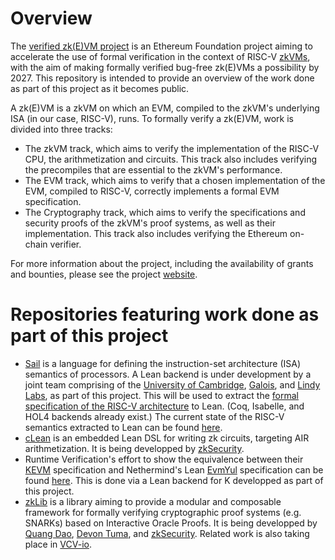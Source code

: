 # Overview
The [verified zk(E)VM project](https://verified-zkevm.org/) is an Ethereum Foundation project aiming to accelerate the use of formal verification in the context of RISC-V [zkVMs](https://github.com/rkdud007/awesome-zkvm), with the aim of making formally verified bug-free zk(E)VMs a possibility by 2027. This repository is intended to provide an overview of the work done as part of this project as it becomes public.

A zk(E)VM is a zkVM on which an EVM, compiled to the zkVM's underlying ISA (in our case, RISC-V), runs. To formally verify a zk(E)VM, work is divided into three tracks:
- The zkVM track, which aims to verify the implementation of the RISC-V CPU, the arithmetization and circuits. This track also includes verifying the precompiles that are essential to the zkVM's performance.
- The EVM track, which aims to verify that a chosen implementation of the EVM, compiled to RISC-V, correctly implements a formal EVM specification.
- The Cryptography track, which aims to verify the specifications and security proofs of the zkVM's proof systems, as well as their implementation. This track also includes verifying the Ethereum on-chain verifier.

For more information about the project, including the availability of grants and bounties, please see the project [website](https://verified-zkevm.org/).

# Repositories featuring work done as part of this project
- [Sail](https://github.com/rems-project/sail) is a language for defining the instruction-set architecture (ISA) semantics of processors. A Lean backend is under development by a joint team comprising of the [University of Cambridge](https://www.cst.cam.ac.uk/), [Galois](https://www.galois.com/), and [Lindy Labs](https://lindylabs.net/), as part of this project. This will be used to extract the [formal specification of the RISC-V architecture](https://github.com/riscv/sail-riscv) to Lean. (Coq, Isabelle, and HOL4 backends already exist.) The current state of the RISC-V semantics extracted to Lean can be found [here](https://github.com/opencompl/sail-riscv-lean/).
- [cLean](https://github.com/Verified-zkEVM/clean) is an embedded Lean DSL for writing zk circuits, targeting AIR arithmetization. It is being developped by [zkSecurity](https://zksecurity.xyz/).
- Runtime Verification's effort to show the equivalence between their [KEVM](https://github.com/runtimeverification/evm-semantics) specification and Nethermind's Lean [EvmYul](https://github.com/nethermindEth/EVMYulLean/) specification can be found [here](https://github.com/runtimeverification/evm-equivalence/). This is done via a Lean backend for K developped as part of this project.
- [zkLib](https://github.com/Verified-zkEVM/ZKLib) is a library aiming to provide a modular and composable framework for formally verifying cryptographic proof systems (e.g. SNARKs) based on Interactive Oracle Proofs. It is being developped by [Quang Dao](https://github.com/quangvdao), [Devon Tuma](https://github.com/dtumad), and [zkSecurity](https://zksecurity.xyz/). Related work is also taking place in [VCV-io](https://github.com/dtumad/VCV-io).
